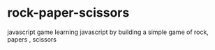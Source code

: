 # rock-paper-scissors
javascript game
learning javascript by building a simple game of rock, papers , scissors
